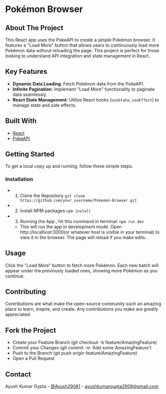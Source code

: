 # Pokémon Browser

## About The Project
This React app uses the PokeAPI to create a simple Pokémon browser. It features a "Load More" button that allows users to continuously load more Pokémon data without reloading the page. This project is perfect for those looking to understand API integration and state management in React.

## Key Features
- **Dynamic Data Loading**: Fetch Pokémon data from the PokeAPI.
- **Infinite Pagination**: Implement "Load More" functionality to paginate data seamlessly.
- **React State Management**: Utilize React hooks (`useState`, `useEffect`) to manage state and side effects.

## Built With
- [React](https://reactjs.org/)
- [PokeAPI](https://pokeapi.co/)

## Getting Started
To get a local copy up and running, follow these simple steps.

### Installation
- 1. Clone the Repository
  ```git clone https://github.com/your_username/Pokemon-Browser.git```
- 2. Install NPM packages
     ``` npm install ```
- 3. Running the App , hit this command in terminal:
     ``` npm run dev ```
  - This will run the app in development mode. Open http://localhost:3000(or whatever host is visible in your terminal) to view it in the browser. The page will reload if you make edits.
 
## Usage
Click the "Load More" button to fetch more Pokémon. Each new batch will appear under the previously loaded ones, showing more Pokémon as you continue.

## Contributing
Contributions are what make the open-source community such an amazing place to learn, inspire, and create. Any contributions you make are greatly appreciated.

## Fork the Project
- Create your Feature Branch (git checkout -b feature/AmazingFeature)
- Commit your Changes (git commit -m 'Add some AmazingFeature')
- Push to the Branch (git push origin feature/AmazingFeature)
- Open a Pull Request

## Contact
Ayush Kumar Gypta - [@Ayush29081](https://twitter.com/Ayush29081) - ayushkumargupta2908@gmail.com
